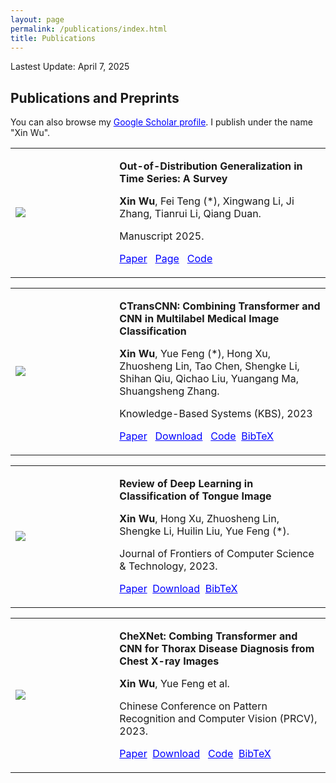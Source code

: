 ```yaml
---
layout: page
permalink: /publications/index.html
title: Publications
---
```

Lastest Update: April 7, 2025

<!-- Lastest Update: Jan. 4, 2024 &nbsp;  [中文版本 (Chinese Version)](https://xinwu74.github.io/file/publications-zh/) -->

## Publications and Preprints
You can also browse my <a href="https://scholar.google.com/citations?user=1O2QQB8AAAAJ" style="color: blue;">Google Scholar profile</a>. I publish under the name "Xin Wu".

<table>
  <tr>
    <td width="33%" valign="Center"> <!-- 设置左侧单元格的宽度 -->
      <img src="https://xinwu74.github.io/publications/picture_model/TSOOG.png" style="max-width: 100%; height: auto;"> <!-- 图片自适应单元格宽度 -->
    </td>
    <td style="text-align: left;">
      <p style="font-size: 16px;"><b>Out-of-Distribution Generalization in Time Series: A Survey</b></p>
      <p style="font-size: 16px;"><b>Xin Wu</b>, Fei Teng (*), Xingwang Li, Ji Zhang, Tianrui Li, Qiang Duan.</p> 
      <p>Manuscript 2025. </p>
      <p style="font-size: 16px;"><a href="https://arxiv.org/abs/2503.13868" style="color: blue;">Paper</a> &nbsp;&nbsp;<a href="https://tsood-generalization.com/" style="color: blue;">Page</a> &nbsp;&nbsp;<a href="https://github.com/tsood-generalization/tsood-generalization.github.io" style="color: blue;">Code</a></p>
    </td>
  </tr>
</table>

<table>
  <tr>
    <td width="33%" valign="Center"> <!-- 设置左侧单元格的宽度 -->
      <img src="https://xinwu74.github.io/publications/picture_model/CTransCNN.png" style="max-width: 100%; height: auto;"> <!-- 图片自适应单元格宽度 -->
    </td>
    <td style="text-align: left;">
      <p style="font-size: 16px;"><b>CTransCNN: Combining Transformer and CNN in Multilabel Medical Image Classification</b></p>
      <p style="font-size: 16px;"><b>Xin Wu</b>, Yue Feng (*), Hong Xu, Zhuosheng Lin, Tao Chen, Shengke Li, Shihan Qiu, Qichao Liu, Yuangang Ma, Shuangsheng Zhang.  </p>
      <p> Knowledge-Based Systems (KBS), 2023 </p>
      <p style="font-size: 16px;"><a href="https://www.sciencedirect.com/science/article/pii/S0950705123007803" style="color: blue;">Paper</a> &nbsp;&nbsp;<a href="https://xinwu74.github.io/mypaper/classification/20231203CTransCNN.pdf" style="color: blue;">Download</a> &nbsp;&nbsp;<a href="https://github.com/wuliwuxin/CTransCNN" style="color: blue;">Code</a>&nbsp;&nbsp;<a href="https://scholar.googleusercontent.com/scholar.bib?q=info:_o9ONaHFjEEJ:scholar.google.com/&output=citation&scisdr=ClHYkEj1EIPJvTogxbA:AFWwaeYAAAAAZZYm3bGMd9pFdweNG31xjHWQnP8&scisig=AFWwaeYAAAAAZZYm3VSfz0F7TZLxQfP4Th_3O9Q&scisf=4&ct=citation&cd=-1&hl=zh-CN" style="color: blue;">BibTeX</a></p>
    </td>
  </tr>
</table>

<table>
  <tr>
    <td width="33%" valign="Center"> <!-- 设置左侧单元格的宽度 -->
      <img src="https://xinwu74.github.io/publications/picture_model/Review.png" style="max-width: 100%; height: auto;"> <!-- 图片自适应单元格宽度 -->
    </td>
    <td style="text-align: left;">
      <p style="font-size: 16px;"><b>Review of Deep Learning in Classification of Tongue Image</b></p>
      <p style="font-size: 16px;"><b>Xin Wu</b>, Hong Xu, Zhuosheng Lin, Shengke Li, Huilin Liu, Yue Feng (*).</p>
      <p style="font-size: 16px;">Journal of Frontiers of Computer Science & Technology, 2023.</p>
      <p style="font-size: 16px;"><a href="https://kns.cnki.net/kcms2/article/abstract?v=vs6GoGUIqCNTlLRE8rAew89_2frASlqBYDW5yBqSuUsLAQGslZ-fE-4I3Qs7SDvrJgFdCKfZ0XAeWVrhW7XXKxFP3wzvJdNuRM3yDy2s6jC4IrWvfwBEVK3iQ8oGTMd9O-MWfwnRkxUpkdeylmPwyw==&uniplatform=NZKPT&language=CHS" style="color: blue;">Paper</a>&nbsp;&nbsp;<a href="https://xinwu74.github.io/mypaper/review/2022review.pdf" style="color: blue;">Download</a>&nbsp;&nbsp;<a href="http://fcst.ceaj.org/CN/article/getTxtFile.do?fileType=BibTeX&id=3181" style="color: blue;">BibTeX</a></p>
    </td>
  </tr>
</table>

<table>
  <tr>
    <td width="33%" valign="Center"> <!-- 设置左侧单元格的宽度 -->
      <img src="https://xinwu74.github.io/publications/picture_model/CheXNet.png" style="max-width: 100%; height: auto;"> <!-- 图片自适应单元格宽度 -->
    </td>
    <td style="text-align: left;"> 
      <p style="font-size: 16px;"><b>CheXNet: Combing Transformer and CNN for Thorax Disease Diagnosis from Chest X-ray Images</b></p>
      <p style="font-size: 16px;"><b>Xin Wu</b>, Yue Feng et al.</p>
      <p style="font-size: 16px;">Chinese Conference on Pattern Recognition and Computer Vision (PRCV), 2023.</p>
      <p style="font-size: 16px;"><a href="https://link.springer.com/chapter/10.1007/978-981-99-8558-6_7" style="color: blue;">Paper</a>&nbsp;&nbsp;<a href="https://xinwu74.github.io/mypaper/Conference/2023PRCV-CheXNet.pdf" style="color: blue;">Download</a> &nbsp;&nbsp;<a href="https://github.com/wuliwuxin/CheXNet" style="color: blue;">Code</a>&nbsp;&nbsp;<a href="https://citation-needed.springer.com/v2/references/10.1007/978-981-99-8558-6_7?format=bibtex&flavour=citation" style="color: blue;">BibTeX</a></p>
    </td>
  </tr>
</table>
